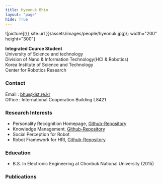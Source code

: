 ```yaml
---
title: Hyeonuk Bhin
layout: "page"
hide: True
---
```


![picture]({{ site.url }}/assets/images/people/hyeonuk.jpg){: width="200" height="300"}

**Integrated Cource Student**<br>University of Science and technology<br>Division of Nano & Information Technology(HCI & Robotics)<br>Korea Institute of Science and Technology<br>Center for Robotics Research

### Contact

Email : bhu@kist.re.kr<br>Office : International Cooperation Building L8421

### Research Interests

- Personality Recognition Homepage, [Github-Repository](https://github.com/hyeonukbhin/personality_recognition.git)
- Knowledge Management, [Github-Repository](https://github.com/hyeonukbhin/knowledge_management.git)
- Social Perception for Robot
- Robot Framework for HRI, [Github-Repository](https://github.com/deep-task/KIST_Integration.git)

### Education

- B.S. In Electronic Engineering at Chonbuk National University (2015)

### Publications
